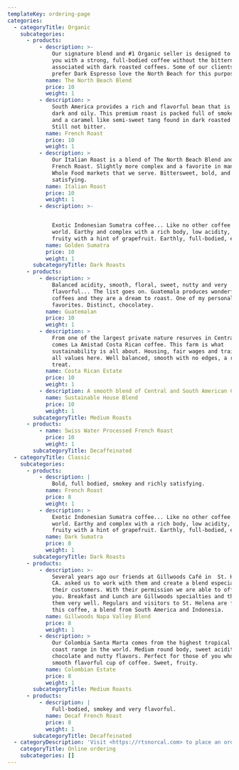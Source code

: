 ```yaml
---
templateKey: ordering-page
categories:
  - categoryTitle: Organic
    subcategories:
      - products:
          - description: >-
              Our signature blend and #1 Organic seller is designed to provide
              you with a strong, full-bodied coffee without the bitterness
              associated with dark roasted coffees. Some of our clients who
              prefer Dark Espresso love the North Beach for this purpose.
            name: The North Beach Blend
            price: 10
            weight: 1
          - description: >
              South America provides a rich and flavorful bean that is roasted
              dark and oily. This premium roast is packed full of smokey flavors
              and a caramel like semi-sweet tang found in dark roasted coffees.
              Still not bitter.
            name: French Roast
            price: 10
            weight: 1
          - description: >
              Our Italian Roast is a blend of The North Beach Blend and our
              French Roast. Slightly more complex and a favorite in many of the
              Whole Food markets that we serve. Bittersweet, bold, and very
              satisfying.
            name: Italian Roast
            price: 10
            weight: 1
          - description: >-


              Exotic Indonesian Sumatra coffee... Like no other coffee in the
              world. Earthy and complex with a rich body, low acidity, sweet and
              fruity with a hint of grapefruit. Earthly, full-bodied, exotic.
            name: Golden Sumatra
            price: 10
            weight: 1
        subcategoryTitle: Dark Roasts
      - products:
          - description: >
              Balanced acidity, smooth, floral, sweet, nutty and very
              flavorful... The list goes on. Guatemala produces wonderful
              coffees and they are a dream to roast. One of my personal
              favorites. Distinct, chocolatey.
            name: Guatemalan
            price: 10
            weight: 1
          - description: >
              From one of the largest private nature resurves in Central America
              comes La Amistad Costa Rican coffee. This farm is what
              sustainability is all about. Housing, fair wages and training are
              all values here. Well balanced, smooth with no edges, a real
              treat.
            name: Costa Rican Estate
            price: 10
            weight: 1
          - description: A smooth blend of Central and South American Coffee.
            name: Sustainable House Blend
            price: 10
            weight: 1
        subcategoryTitle: Medium Roasts
      - products:
          - name: Swiss Water Processed French Roast
            price: 10
            weight: 1
        subcategoryTitle: Decaffeinated
  - categoryTitle: Classic
    subcategories:
      - products:
          - description: |
              Bold, full bodied, smokey and richly satisfying.
            name: French Roast
            price: 8
            weight: 1
          - description: >
              Exotic Indonesian Sumatra coffee... Like no other coffee in the
              world. Earthy and complex with a rich body, low acidity, sweet and
              fruity with a hint of grapefruit. Earthly, full-bodied, exotic.
            name: Dark Sumatra
            price: 8
            weight: 1
        subcategoryTitle: Dark Roasts
      - products:
          - description: >-
              Several years ago our friends at Gillwoods Café in  St. Helena,
              CA. asked us to work with them and create a blend especially for
              their customers. With their permission we are able to offer it to
              you. Breakfast and Lunch are Gillwoods specialties and they do
              them very well. Regulars and visitors to St. Helena are fans of
              this coffee, a blend from South America and Indonesia.
            name: Gillwoods Napa Valley Blend
            price: 8
            weight: 1
          - description: >
              Our Colombia Santa Marta comes from the highest tropical mountain
              coast range in the world. Medium round body, sweet acidity,
              chocolate and nutty flavors. Perfect for those of you who like a
              smooth flavorful cup of coffee. Sweet, fruity.
            name: Colombian Estate
            price: 8
            weight: 1
        subcategoryTitle: Medium Roasts
      - products:
          - description: |
              Full-bodied, smokey and very flavorful.
            name: Decaf French Roast
            price: 8
            weight: 1
        subcategoryTitle: Decaffeinated
  - categoryDescription: 'Visit <https://rtsnorcal.com> to place an order.'
    categoryTitle: Online ordering
    subcategories: []
---
```


